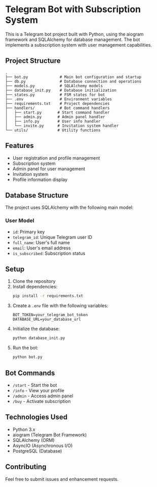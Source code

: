 # Telegram Bot with Subscription System

This is a Telegram bot project built with Python, using the aiogram framework and SQLAlchemy for database management. The bot implements a subscription system with user management capabilities.

## Project Structure

```
.
├── bot.py              # Main bot configuration and startup
├── db.py               # Database connection and operations
├── models.py           # SQLAlchemy models
├── database_init.py    # Database initialization
├── states.py           # FSM states for bot
├── .env                # Environment variables
├── requirements.txt    # Project dependencies
├── handlers/           # Bot command handlers
│   ├── start.py       # Start command handler
│   ├── admin.py       # Admin panel handler
│   ├── info.py        # User info handler
│   └── invite.py      # Invitation system handler
└── utils/             # Utility functions
```

## Features

- User registration and profile management
- Subscription system
- Admin panel for user management
- Invitation system
- Profile information display

## Database Structure

The project uses SQLAlchemy with the following main model:

### User Model
- `id`: Primary key
- `telegram_id`: Unique Telegram user ID
- `full_name`: User's full name
- `email`: User's email address
- `is_subscribed`: Subscription status

## Setup

1. Clone the repository
2. Install dependencies:
   ```bash
   pip install -r requirements.txt
   ```
3. Create a `.env` file with the following variables:
   ```
   BOT_TOKEN=your_telegram_bot_token
   DATABASE_URL=your_database_url
   ```
4. Initialize the database:
   ```bash
   python database_init.py
   ```
5. Run the bot:
   ```bash
   python bot.py
   ```

## Bot Commands

- `/start` - Start the bot
- `/info` - View your profile
- `/admin` - Access admin panel
- `/buy` - Activate subscription

## Technologies Used

- Python 3.x
- aiogram (Telegram Bot Framework)
- SQLAlchemy (ORM)
- AsyncIO (Asynchronous I/O)
- PostgreSQL (Database)

## Contributing

Feel free to submit issues and enhancement requests. 